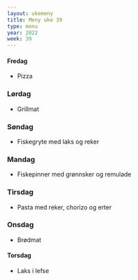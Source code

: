 ```yaml
---
layout: ukemeny
title: Meny uke 39
type: menu
year: 2022
week: 39
---
```


#### Fredag

- Pizza

### Lørdag

- Grillmat

### Søndag

- Fiskegryte med laks og reker

### Mandag

- Fiskepinner med grønnsker og remulade

### Tirsdag

- Pasta med reker, chorizo og erter

### Onsdag

- Brødmat

#### Torsdag

- Laks i lefse
